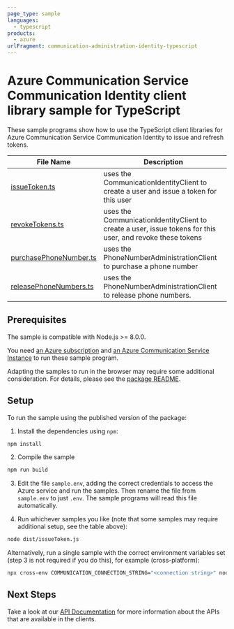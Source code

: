 ```yaml
---
page_type: sample
languages:
  - typescript
products:
  - azure
urlFragment: communication-administration-identity-typescript
---
```


# Azure Communication Service Communication Identity client library sample for TypeScript

These sample programs show how to use the TypeScript client libraries for Azure Communication Service Communication Identity to issue and refresh tokens.

| **File Name**                                 | **Description**                                                                                            |
| --------------------------------------------- | ---------------------------------------------------------------------------------------------------------- |
| [issueToken.ts][issuetoken]                   | uses the CommunicationIdentityClient to create a user and issue a token for this user                      |
| [revokeTokens.ts][revoketokens]               | uses the CommunicationIdentityClient to create a user, issue tokens for this user, and revoke these tokens |
| [purchasePhoneNumber.ts][purchasephonenumber] | uses the PhoneNumberAdministrationClient to purchase a phone number                                        |
| [releasePhoneNumbers.ts][releasephonenumbers] | uses the PhoneNumberAdministrationClient to release phone numbers.                                         |

## Prerequisites

The sample is compatible with Node.js >= 8.0.0.

You need [an Azure subscription][freesub] and [an Azure Communication Service Instance][azcomsvc] to run these sample program.

Adapting the samples to run in the browser may require some additional consideration. For details, please see the [package README][package].

## Setup

To run the sample using the published version of the package:

1. Install the dependencies using `npm`:

```bash
npm install
```

2. Compile the sample

```bash
npm run build
```

3. Edit the file `sample.env`, adding the correct credentials to access the Azure service and run the samples. Then rename the file from `sample.env` to just `.env`. The sample programs will read this file automatically.

4. Run whichever samples you like (note that some samples may require additional setup, see the table above):

```bash
node dist/issueToken.js
```

Alternatively, run a single sample with the correct environment variables set (step 3 is not required if you do this), for example (cross-platform):

```bash
npx cross-env COMMUNICATION_CONNECTION_STRING="<connection string>" node dist/issueToken.js
```

## Next Steps

Take a look at our [API Documentation][apiref] for more information about the APIs that are available in the clients.

[issuetoken]: https://github.com/Azure/azure-sdk-for-js/blob/master/sdk/communication/communication-administration/samples/typescript/src/issueToken.ts
[revoketokens]: https://github.com/Azure/azure-sdk-for-js/blob/master/sdk/communication/communication-administration/samples/typescript/src/revokeTokens.ts
[purchasephonenumber]: https://github.com/Azure/azure-sdk-for-js/blob/master/sdk/communication/communication-administration/samples/typescript/src/purchasePhoneNumber.ts
[releasephonenumbers]: https://github.com/Azure/azure-sdk-for-js/blob/master/sdk/communication/communication-administration/samples/typescript/src/releasePhoneNumbers.ts
[apiref]: https://docs.microsoft.com/javascript/api/@azure/communication-administration
[azcomsvc]: https://docs.microsoft.com/azure/communication-services/quickstarts/create-communication-resource?tabs=windows&pivots=platform-azp
[freesub]: https://azure.microsoft.com/free/
[package]: https://github.com/Azure/azure-sdk-for-js/blob/master/sdk/communication/communication-administration/README.md
